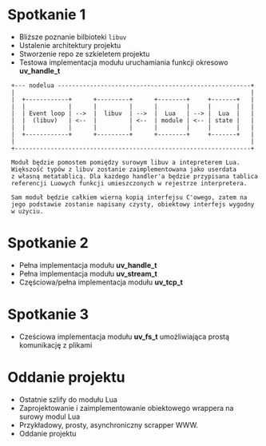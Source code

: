Spotkanie 1
===========

  * Bliższe poznanie bilbioteki `libuv`
  * Ustalenie architektury projektu
  * Stworzenie repo ze szkieletem projektu
  * Testowa implementacja modułu uruchamiania funkcji okresowo **uv_handle_t**


  ```
   +--- nodelua ------------------------------------------------------+
   |                                                                  |
   |  +------------+      +---------+      +--------+     +-------+   |
   |  |            |      |         |      |        |     |       |   |
   |  | Event loop | -->  |  libuv  | -->  |  Lua   | --> |  Lua  |   |
   |  |  (libuv)   | <--  |         | <--  | module | <-- | state |   |
   |  |            |      |         |      |        |     |       |   |
   |  +------------+      +---------+      +--------+     +-------+   |
   |                                                                  |
   +------------------------------------------------------------------+
  
   Moduł będzie pomostem pomiędzy surowym libuv a intepreterem Lua.
   Większość typów z libuv zostanie zaimplementowana jako userdata
   z własną metatablicą. Dla każdego handler'a będzie przypisana tablica
   referencji Luowych funkcji umieszczonych w rejestrze interpretera.
   
   Sam moduł będzie całkiem wierną kopią interfejsu C'owego, zatem na
   jego podstawie zostanie napisany czysty, obiektowy interfejs wygodny
   w użyciu.
  
  ```

Spotkanie 2
===========

  * Pełna implementacja modułu **uv_handle_t**
  * Pełna implementacja modułu **uv_stream_t**
  * Częściowa/pełna implementacja modułu **uv_tcp_t**

Spotkanie 3
===========

  * Cześciowa implementacja modułu **uv_fs_t** umożliwiająca prostą
    komunikację z plikami

Oddanie projektu
================

  * Ostatnie szlify do modułu Lua
  * Zaprojektowanie i zaimplementowanie obiektowego wrappera na surowy modul Lua
  * Przykładowy, prosty, asynchroniczny scrapper WWW.
  * Oddanie projektu

